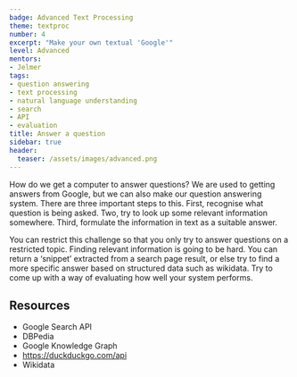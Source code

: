 ```yaml
---
badge: Advanced Text Processing
theme: textproc
number: 4
excerpt: "Make your own textual 'Google'"
level: Advanced
mentors:
- Jelmer
tags:
- question answering
- text processing
- natural language understanding
- search
- API
- evaluation
title: Answer a question
sidebar: true
header:
  teaser: /assets/images/advanced.png
---
```

How do we get a computer to answer questions? We are used to getting answers from Google, but we can also make our question answering system. There are three important steps to this. First, recognise what question is being asked. Two, try to look up some relevant information somewhere. Third, formulate the information in text as a suitable answer.

You can restrict this challenge so that you only try to answer questions on a restricted topic.
Finding relevant information is going to be hard. You can return a ‘snippet’ extracted from a search page result, or else try to find a more specific answer based on structured data such as wikidata. Try to come up with a way of evaluating how well your system performs.

## Resources
* Google Search API
* DBPedia
* Google Knowledge Graph
* <a href="https://duckduckgo.com/api" rel="noopener">https://duckduckgo.com/api</a> 
* Wikidata

